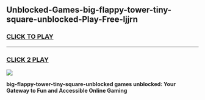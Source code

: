 
## Unblocked-Games-big-flappy-tower-tiny-square-unblocked-Play-Free-ljjrn
<h3>
<a href="https://premium76.site?title=big-flappy-tower-tiny-square-unblocked&ref=18A1">CLICK TO PLAY</a></h3>
<hr>

<h3>
<a href="https://premium76.site?title=big-flappy-tower-tiny-square-unblocked&ref=18A1">CLICK 2 PLAY</a>
  
</h3>

<a href="https://premium76.site?title=big-flappy-tower-tiny-square-unblocked&ref=18A1"><img src="https://clearcache.store/games.png"></a>


**big-flappy-tower-tiny-square-unblocked games unblocked: Your Gateway to Fun and Accessible Online Gaming**
